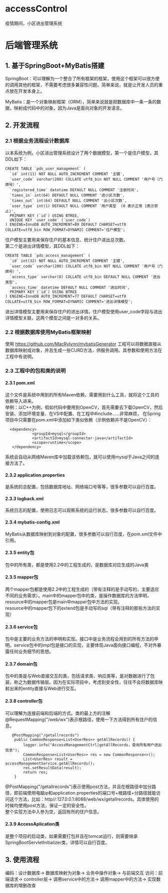 # accessControl
疫情期间，小区进出管理系统

# 后端管理系统
## 1. 基于SpringBoot+MyBatis搭建
 SpringBoot：可以理解为一个整合了所有框架的框架，使用这个框架可以很方便的调用其他的框架，不需要考虑很多兼容性问题。简单来说，就是让开发人员的重点放在开发本身上。  
 
 MyBatis：是一个对象映射框架（ORM），简单来说就是把数据库中一条一条的数据，映射成代码中的对象，因为Java是面向对象的开发语言。
 
## 2. 开发流程

### 2.1 根据业务流程设计数据库
以本系统为例，小区进出管理系统设计了两个数据模型，第一个是住户模型，其DDL如下：
``` 
CREATE TABLE `pds_user_management` (
  `id` int(11) NOT NULL AUTO_INCREMENT COMMENT '主键',
  `user_code` varchar(200) COLLATE utf8_bin NOT NULL COMMENT '用户号（门牌号）',
  `registered_time` datetime DEFAULT NULL COMMENT '注册时间',
  `times_in` int(64) DEFAULT NULL COMMENT '进小区次数',
  `times_out` int(64) DEFAULT NULL COMMENT '出小区次数',
  `user_type` int(1) DEFAULT NULL COMMENT '用户类型  (0 表示正常 1表示禁止)',
  PRIMARY KEY (`id`) USING BTREE,
  UNIQUE KEY `user_code` (`user_code`)
) ENGINE=InnoDB AUTO_INCREMENT=89 DEFAULT CHARSET=utf8 COLLATE=utf8_bin ROW_FORMAT=DYNAMIC COMMENT='住户模型';
```  
住户模型主要用来保存住户的基本信息、统计住户进出总次数。  
第二个是进出详情模型，其DDL如下：
``` 
CREATE TABLE `pds_access_management` (
  `id` int(32) NOT NULL AUTO_INCREMENT COMMENT '主键',
  `user_code` varchar(200) COLLATE utf8_bin NOT NULL COMMENT '用户号（门牌号）',
  `access_type` varchar(8) COLLATE utf8_bin DEFAULT NULL COMMENT '进出类型',
  `access_time` datetime DEFAULT NULL COMMENT '进出时间',
  PRIMARY KEY (`id`) USING BTREE
) ENGINE=InnoDB AUTO_INCREMENT=77 DEFAULT CHARSET=utf8 COLLATE=utf8_bin ROW_FORMAT=DYNAMIC COMMENT='进出详情模型';
``` 
进出详情模型主要用来保存住户的进出详情。住户模型使用user_code字段与进出详情模型关联，这两个模型之间是一对多的关系。

### 2.2 根据数据库使用MyBatis框架映射
使用 https://github.com/MacRylynn/mybatisGenerator 工程可以将数据直接从数据库映射成对象，并且生成一些CURD方法，供服务调用。其参数和使用方法在工程中有说明。

### 2.3 工程中的包和类的说明

#### 2.3.1 pom.xml
这个文件是系统中用到的所有Maven依赖，需要用到什么工具，就将这个工具的依赖导入进来。  
举例：以C++为例，假如代码中要用到OpenCV，首先需要去下载OpenCV，然后安装、添加环境变量、在VS中配置、在工程中#include......非常麻烦，  在Spring项目中只需要在pom.xml中添加如下类似依赖（示例依赖并不是OpenCV）：
``` 
  <dependency>
            <groupId>mysql</groupId>
            <artifactId>mysql-connector-java</artifactId>
            <scope>runtime</scope>
   </dependency>
``` 
系统会自动从网络Maven库中加载该依赖包，就可以使用mysql于Java之间的连接方法了。

#### 2.3.2 application.properties 
是系统的总配置，包括数据库地址、网络端口号等等，很多参数可以自行百度。

#### 2.3.3 logback.xml
系统日志的配置，使用日志可以观察系统的运行状态，很多参数可以自行百度。

#### 2.3.4 mybatis-config.xml
MyBatis从数据库映射到对象的配置，很多参数可以自行百度，在pom.xml文件中引用。

#### 2.3.5 entity包
包中的所有类，都是使用2.2中的工程生成的，是数据库对应生成的Java类

#### 2.3.5 mapper包
两个mapper包都是使用2.2中的工程生成的（带有注释的是手动写的，主要适应不同的业务需求）。main中的mapper包中的类，是操作数据库的方法申明，resource中的mapper包是main中mapper包中方法的实现。  
resource中的mapper包下的extend包是手动写的sql（带有注释的那些方法的实现）

#### 2.3.6 service包
包中是主要的业务方法的申明和实现。接口中是业务流程会用到的所有方法的申明。service包中的impl包是接口的实现，主要体现Java面向接口编程，不对外暴露任何业务细节的思想。

#### 2.3.7 domain包
包中的类是与Web直接交互的类，包括请求类、响应类等，是对数据进行了包装，称之为数据传输层。因为在实际项目中，考虑到安全性，往往不会将数据库映射出来的entity直接与Web进行交互。

#### 2.3.8 controller包
可以理解为连接前端和后端的方式。类的最上方的注解@RequestMapping("/web/wx")表示根路径，使用一下方法得到所有住户的信息。
``` 
   @PostMapping("/getallrecords")
    public CommonResponse<List<UserRes>> getAllRecords() {
        logger.info("AccessManagementCtrl|getAllRecords，查询所有用户进出信息");
        CommonResponse<List<UserRes>> res = new CommonResponse<>();
        List<UserRes> result = accessManagementService.getAllRecords();
        res.setResultData(result);
        return res;
    }
 ``` 
@PostMapping("/getallrecords")表示使用post方法，并且在根路径中加分路径，即前端使用电脑ip和application.properties的端口号+根路径+分路径就能访问这个方法，比如：http//:127.0.0.1:8088/web/wx/getallrecords。具体使用的时候均使用post方法，保证一定的安全性。  
整个实现方法中入参为空，返回有所的住户信息。

#### 2.3.9 AccessAplication类
是整个项目的启动类，如果需要打包并且在tomcat运行，则需要继承SpringBootServletInitializer类，详情可以自行百度。

## 3. 使用流程
编码：设计数据库-> 数据库映射为对象-> 业务中操作对象-> 与前端交互
访问：前端请求-> controller层-> 调用service中的方法-> 调用mapper中的方法-> 实现数据库的增删改查
